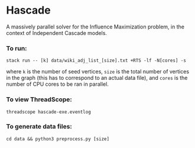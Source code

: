 # Hascade

A massively parallel solver for the Influence Maximization problem, in the context of Independent Cascade models.

### To run: 

`stack run -- [k] data/wiki_adj_list_[size].txt +RTS -lf -N[cores] -s`

where `k` is the number of seed vertices, `size` is the total number of vertices in the graph (this has to correspond to an actual data file), and `cores` is the number of CPU cores to be ran in parallel.

### To view ThreadScope:

`threadscope hascade-exe.eventlog`

### To generate data files: 

`cd data && python3 preprocess.py [size]`
